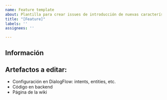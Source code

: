 ```yaml
---
name: Feature template
about: Plantilla para crear issues de introducción de nuevas características al sistema
title: "[Feature]"
labels: ''
assignees: ''

---
```


## Información

## Artefactos a editar:
- Configuración en DialogFlow: intents, entities, etc.
- Código en backend
- Página de la wiki
